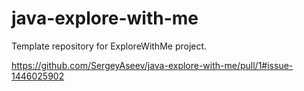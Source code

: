 # java-explore-with-me
Template repository for ExploreWithMe project.

https://github.com/SergeyAseev/java-explore-with-me/pull/1#issue-1446025902
